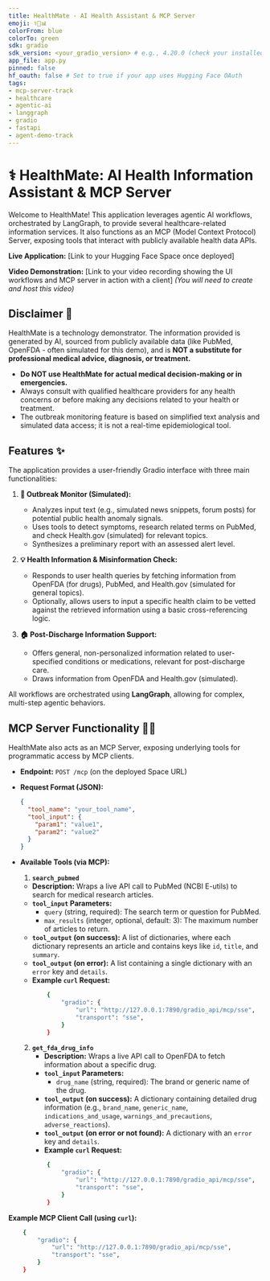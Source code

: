 ```yaml
---
title: HealthMate - AI Health Assistant & MCP Server
emoji: ⚕️🤖📊
colorFrom: blue
colorTo: green
sdk: gradio
sdk_version: <your_gradio_version> # e.g., 4.20.0 (check your installed version)
app_file: app.py
pinned: false
hf_oauth: false # Set to true if your app uses Hugging Face OAuth
tags:
- mcp-server-track
- healthcare
- agentic-ai
- langgraph
- gradio
- fastapi
- agent-demo-track
---
```


# ⚕️ HealthMate: AI Health Information Assistant & MCP Server

Welcome to HealthMate! This application leverages agentic AI workflows, orchestrated by LangGraph, to provide several healthcare-related information services. It also functions as an MCP (Model Context Protocol) Server, exposing tools that interact with publicly available health data APIs.

**Live Application:** [Link to your Hugging Face Space once deployed]

**Video Demonstration:** [Link to your video recording showing the UI workflows and MCP server in action with a client] *(You will need to create and host this video)*

## Disclaimer 📜

HealthMate is a technology demonstrator. The information provided is generated by AI, sourced from publicly available data (like PubMed, OpenFDA - often simulated for this demo), and is **NOT a substitute for professional medical advice, diagnosis, or treatment.**

*   **Do NOT use HealthMate for actual medical decision-making or in emergencies.**
*   Always consult with qualified healthcare providers for any health concerns or before making any decisions related to your health or treatment.
*   The outbreak monitoring feature is based on simplified text analysis and simulated data access; it is not a real-time epidemiological tool.

## Features ✨

The application provides a user-friendly Gradio interface with three main functionalities:

1.  **🚨 Outbreak Monitor (Simulated):**
    *   Analyzes input text (e.g., simulated news snippets, forum posts) for potential public health anomaly signals.
    *   Uses tools to detect symptoms, research related terms on PubMed, and check Health.gov (simulated) for relevant topics.
    *   Synthesizes a preliminary report with an assessed alert level.

2.  **💡 Health Information & Misinformation Check:**
    *   Responds to user health queries by fetching information from OpenFDA (for drugs), PubMed, and Health.gov (simulated for general topics).
    *   Optionally, allows users to input a specific health claim to be vetted against the retrieved information using a basic cross-referencing logic.

3.  **🏠 Post-Discharge Information Support:**
    *   Offers general, non-personalized information related to user-specified conditions or medications, relevant for post-discharge care.
    *   Draws information from OpenFDA and Health.gov (simulated).

All workflows are orchestrated using **LangGraph**, allowing for complex, multi-step agentic behaviors.

## MCP Server Functionality 🤖🔌

HealthMate also acts as an MCP Server, exposing underlying tools for programmatic access by MCP clients.

*   **Endpoint:** `POST /mcp` (on the deployed Space URL)
*   **Request Format (JSON):**
    ```json
    {
      "tool_name": "your_tool_name",
      "tool_input": {
        "param1": "value1",
        "param2": "value2"
      }
    }
    ```
*   **Available Tools (via MCP):**
    1.  **`search_pubmed`**
    *   **Description:** Wraps a live API call to PubMed (NCBI E-utils) to search for medical research articles.
    *   **`tool_input` Parameters:** 
        *   `query` (string, required): The search term or question for PubMed.
        *   `max_results` (integer, optional, default: 3): The maximum number of articles to return.
    *   **`tool_output` (on success):** A list of dictionaries, where each dictionary represents an article and contains keys like `id`, `title`, and `summary`.
    *   **`tool_output` (on error):** A list containing a single dictionary with an `error` key and `details`.
    *   **Example `curl` Request:**
        ```bash
            {
                "gradio": {
                    "url": "http://127.0.0.1:7890/gradio_api/mcp/sse", 
                    "transport": "sse",
                }
            }
        ```

    2.  **`get_fda_drug_info`**
        *   **Description:** Wraps a live API call to OpenFDA to fetch information about a specific drug.
        *   **`tool_input` Parameters:**
            *   `drug_name` (string, required): The brand or generic name of the drug.
        *   **`tool_output` (on success):** A dictionary containing detailed drug information (e.g., `brand_name`, `generic_name`, `indications_and_usage`, `warnings_and_precautions`, `adverse_reactions`).
        *   **`tool_output` (on error or not found):** A dictionary with an `error` key and `details`.
        *   **Example `curl` Request:**
        ```bash
            {
                "gradio": {
                    "url": "http://127.0.0.1:7890/gradio_api/mcp/sse", 
                    "transport": "sse",
                }
            }
        ```   

**Example MCP Client Call (using `curl`):**
```bash
    {
        "gradio": {
            "url": "http://127.0.0.1:7890/gradio_api/mcp/sse", 
            "transport": "sse",
        }
    }
```
